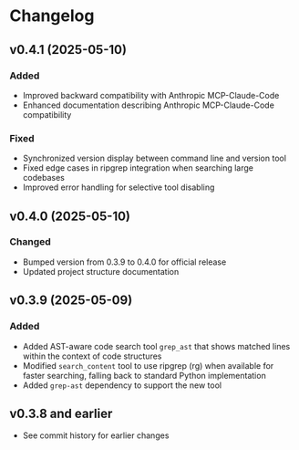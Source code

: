# Changelog

## v0.4.1 (2025-05-10)

### Added
- Improved backward compatibility with Anthropic MCP-Claude-Code
- Enhanced documentation describing Anthropic MCP-Claude-Code compatibility

### Fixed
- Synchronized version display between command line and version tool
- Fixed edge cases in ripgrep integration when searching large codebases
- Improved error handling for selective tool disabling

## v0.4.0 (2025-05-10)

### Changed
- Bumped version from 0.3.9 to 0.4.0 for official release
- Updated project structure documentation

## v0.3.9 (2025-05-09)

### Added
- Added AST-aware code search tool `grep_ast` that shows matched lines within the context of code structures
- Modified `search_content` tool to use ripgrep (rg) when available for faster searching, falling back to standard Python implementation
- Added `grep-ast` dependency to support the new tool

## v0.3.8 and earlier

- See commit history for earlier changes
